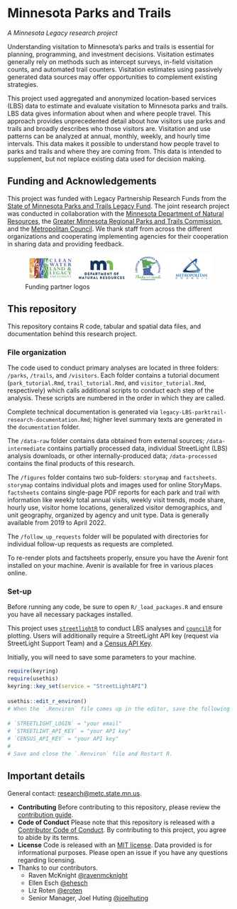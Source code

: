 
# Minnesota Parks and Trails

*A Minnesota Legacy research project*

Understanding visitation to Minnesota’s parks and trails is essential
for planning, programming, and investment decisions. Visitation
estimates generally rely on methods such as intercept surveys, in-field
visitation counts, and automated trail counters. Visitation estimates
using passively generated data sources may offer opportunities to
complement existing strategies.

This project used aggregated and anonymized location-based services
(LBS) data to estimate and evaluate visitation to Minnesota parks and
trails. LBS data gives information about when and where people travel.
This approach provides unprecedented detail about how visitors use parks
and trails and broadly describes who those visitors are. Visitation and
use patterns can be analyzed at annual, monthly, weekly, and hourly time
intervals. This data makes it possible to understand how people travel
to parks and trails and where they are coming from. This data is
intended to supplement, but not replace existing data used for decision
making.

## Funding and Acknowledgements

This project was funded with Legacy Partnership Research Funds from the
[State of Minnesota Parks and Trails Legacy
Fund](https://www.legacy.mn.gov/parks-trails-fund). The joint research
project was conducted in collaboration with the [Minnesota Department of
Natural Resources](https://www.dnr.state.mn.us/), the [Greater Minnesota
Regional Parks and Trails Commission](https://www.gmrptcommission.org/),
and the [Metropolitan Council](https://metrocouncil.org/). We thank
staff from across the different organizations and cooperating
implementing agencies for their cooperation in sharing data and
providing feedback.

<figure>
<img src="documentation/images/partner-logos.png"
alt="Funding partner logos" />
<figcaption aria-hidden="true">Funding partner logos</figcaption>
</figure>

## This repository

This repository contains R code, tabular and spatial data files, and
documentation behind this research project.

### File organization

The code used to conduct primary analyses are located in three folders:
`/parks`, `/trails`, and `/visitors`. Each folder contains a tutorial
document (`park_tutorial.Rmd`, `trail_tutorial.Rmd`, and
`visitor_tutorial.Rmd`, respectively) which calls additional scripts to
conduct each step of the analysis. These scripts are numbered in the
order in which they are called.

Complete technical documentation is generated via
`legacy-LBS-parktrail-research-documentation.Rmd`; higher level summary
texts are generated in the `documentation` folder.

The `/data-raw` folder contains data obtained from external sources;
`/data-intermediate` contains partially processed data, individual
StreetLight (LBS) analysis downloads, or other internally-produced data;
`/data-processed` contains the final products of this research.

The `/figures` folder contains two sub-folders: `storymap` and
`factsheets`. `storymap` contains individual plots and images used for
online StoryMaps. `factsheets` contains single-page PDF reports for each
park and trail with information like weekly total annual visits, weekly
visit trends, mode share, hourly use, visitor home locations,
generalized visitor demographics, and unit geography, organized by
agency and unit type. Data is generally available from 2019 to April
2022.

The `/follow_up_requests` folder will be populated with directories for
individual follow-up requests as requests are completed.

To re-render plots and factsheets properly, ensure you have the Avenir
font installed on your machine. Avenir is available for free in various
places online.

### Set-up

Before running any code, be sure to open `R/_load_packages.R` and ensure
you have all necessary packages installed.

This project uses
[`streetlightR`](https://metropolitan-council.github.io/streetlightR/)
to conduct LBS analyses and
[`councilR`](https://github.com/Metropolitan-Council/councilR) for
plotting. Users will additionally require a StreetLight API key (request
via StreetLight Support Team) and a [Census API
Key](https://api.census.gov/data/key_signup.html).

Initially, you will need to save some parameters to your machine.

``` r
require(keyring)
require(usethis)
keyring::key_set(service = "StreetLightAPI")

usethis::edit_r_environ()
# When the `.Renviron` file comes up in the editor, save the following parameters:

# `STREETLIGHT_LOGIN` = "your email"
# `STREETLIHT_API_KEY` = "your API key"
# `CENSUS_API_KEY` = "your API key"
#
# Save and close the `.Renviron` file and Restart R.
```

## Important details

General contact: <research@metc.state.mn.us>.

- **Contributing** Before contributing to this repository, please review
  the [contribution guide](CONTRIBUTING.md).
- **Code of Conduct** Please note that this repository is released with
  a [Contributor Code of Conduct](CODE_OF_CONDUCT.md). By contributing
  to this project, you agree to abide by its terms.
- **License** Code is released with an [MIT license](LICENSE.md). Data
  provided is for informational purposes. Please open an issue if you
  have any questions regarding licensing.
- Thanks to our contributors.
  - Raven McKnight [@ravenmcknight](https://github.com/ravenmcknight)
  - Ellen Esch [@ehesch](https://github.com/ehesch)
  - Liz Roten [@eroten](https://github.com/eroten)
  - Senior Manager, Joel Huting
    [@joelhuting](https://github.com/joelhuting-r)
